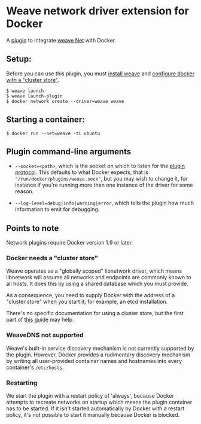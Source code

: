 # Weave network driver extension for Docker

A [plugin](http://docs.docker.com/engine/extend/plugin_api/) to
integrate [weave Net](http://weave.works/net/) with Docker.

## Setup:

Before you can use this plugin, you must [install weave](https://github.com/weaveworks/weave#installation) and [configure docker with a "cluster store"](https://docs.docker.com/engine/userguide/networking/get-started-overlay/#step-1-set-up-a-key-value-store).

    $ weave launch
    $ weave launch-plugin
    $ docker network create --driver=weave weave

## Starting a container:

    $ docker run --net=weave -ti ubuntu

## Plugin command-line arguments

 * `--socket=<path>`, which is the socket on which to listen for the
   [plugin protocol](http://docs.docker.com/engine/extend/plugin_api/). 
   This defaults to what Docker expects, that is
   `"/run/docker/plugins/weave.sock"`, but you may wish to
   change it, for instance if you're running more than one instance of
   the driver for some reason.

 * `--log-level=debug|info|warning|error`, which tells the plugin
   how much information to emit for debugging.

## Points to note

Network plugins require Docker version 1.9 or later.

### Docker needs a "cluster store"

Weave operates as a "globally scoped" libnetwork driver, which means
libnetwork will assume all networks and endpoints are commonly known
to all hosts. It does this by using a shared database which you must
provide.

As a consequence, you need to supply Docker with the address of a "cluster
store" when you start it; for example, an etcd installation.

There's no specific documentation for using a cluster store, but the
first part of [this guide](https://github.com/docker/docker/blob/master/docs/userguide/networking/get-started-overlay.md) may help.

### WeaveDNS not supported

Weave's built-in service discovery mechanism is not currently
supported by the plugin.  However, Docker provides a rudimentary
discovery mechanism by writing all user-provided container names and
hostnames into every container's `/etc/hosts`.

### Restarting

We start the plugin with a restart policy of 'always', because
Docker attempts to recreate networks on startup which means the plugin
container has to be started. If it isn't started automatically by Docker
with a restart policy, it's not possible to start it manually because
Docker is blocked.
